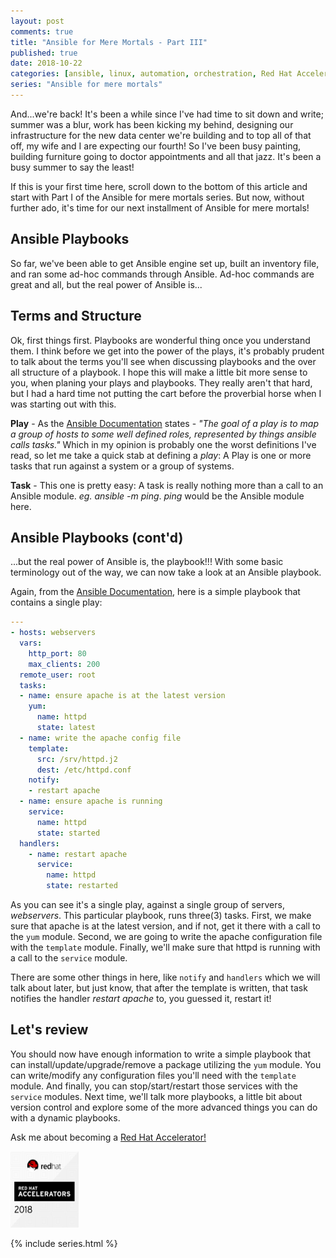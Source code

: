 ```yaml
---
layout: post
comments: true
title: "Ansible for Mere Mortals - Part III"
published: true
date: 2018-10-22
categories: [ansible, linux, automation, orchestration, Red Hat Accelerators]
series: "Ansible for mere mortals"
---
```


And...we're back! It's been a while since I've had time to sit down and write; summer was a blur, work has been kicking my behind, designing our infrastructure for the new data center we're building and to top all of that off, my wife and I are expecting our fourth! So I've been busy painting, building furniture going to doctor appointments and all that jazz. It's been a busy summer to say the least!

If this is your first time here, scroll down to the bottom of this article and start with Part I of the Ansible for mere mortals series. But now, without further ado, it's time for our next installment of Ansible for mere mortals!

## Ansible Playbooks
So far, we've been able to get Ansible engine set up, built an inventory file, and ran some ad-hoc commands through Ansible. Ad-hoc commands are great and all, but the real power of Ansible is...

## Terms and Structure
Ok, first things first. Playbooks are wonderful thing once you understand them. I think before we get into the power of the plays, it's probably prudent to talk about the terms you'll see when discussing playbooks and the over all structure of a playbook. I hope this will make a little bit more sense to you, when planing your plays and playbooks. They really aren't that hard, but I had a hard time not putting the cart before the proverbial horse when I was starting out with this.

**Play** - As the <a href="https://docs.ansible.com">Ansible Documentation</a> states - *"The goal of a play is to map a group of hosts to some well defined roles, represented by things ansible calls tasks."* Which in my opinion is probably one the worst definitions I've read, so let me take a quick stab at defining a *play*: A Play is one or more tasks that run against a system or a group of systems.

**Task** - This one is pretty easy: A task is really nothing more than a call to an Ansible module. *eg. ansible -m ping*. *ping* would be the Ansible module here.

## Ansible Playbooks (cont'd)
...but the real power of Ansible is, the playbook!!! With some basic terminology out of the way, we can now take a look at an Ansible playbook.

 Again, from the <a href="https://docs.ansible.com/ansible/latest/user_guide/playbooks_intro.html">Ansible Documentation</a>, here is a simple playbook that contains a single play:

```yml
---
- hosts: webservers
  vars:
    http_port: 80
    max_clients: 200
  remote_user: root
  tasks:
  - name: ensure apache is at the latest version
    yum:
      name: httpd
      state: latest
  - name: write the apache config file
    template:
      src: /srv/httpd.j2
      dest: /etc/httpd.conf
    notify:
    - restart apache
  - name: ensure apache is running
    service:
      name: httpd
      state: started
  handlers:
    - name: restart apache
      service:
        name: httpd
        state: restarted
```

As you can see it's a single play, against a single group of servers, *webservers*. This particular playbook, runs three(3) tasks. First, we make sure that apache is at the latest version, and if not, get it there with a call to the `yum` module. Second, we are going to write the apache configuration file with the `template` module. Finally, we'll make sure that httpd is running with a call to the `service` module.

There are some other things in here, like `notify` and `handlers` which we will talk about later, but just know, that after the template is written, that task notifies the handler *restart apache* to, you guessed it, restart it!

## Let's review

You should now have enough information to write a simple playbook that can install/update/upgrade/remove a package utilizing the `yum` module. You can write/modify any configuration files you'll need with the `template` module. And finally, you can stop/start/restart those services with the `service` modules. Next time, we'll talk more playbooks, a little bit about version control and explore some of the more advanced things you can do with a dynamic playbooks.

Ask me about becoming a <a href="https://access.redhat.com/accelerators" target="_blank">Red Hat Accelerator!</a>

<a href="https://access.redhat.com/accelerators" target="_blank"><img src="/images/image1.png" width="109" height="122" /></a>

{% include series.html %}